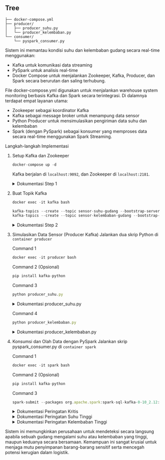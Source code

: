 ## Tree
```
├── docker-compose.yml
├── producer/
│   ├── producer_suhu.py
│   └── producer_kelembaban.py
└── consumer/
    └── pyspark_consumer.py
```

Sistem ini memantau kondisi suhu dan kelembaban gudang secara real-time menggunakan:
- Kafka untuk komunikasi data streaming
- PySpark untuk analisis real-time
- Docker Compose untuk menjalankan Zookeeper, Kafka, Producer, dan Spark secara berurutan dan saling terhubung.

File docker-compose.yml digunakan untuk menjalankan warehouse system monitoring berbasis Kafka dan Spark secara terintegrasi. Di dalamnya terdapat empat layanan utama:
- Zookeeper sebagai koordinator Kafka
- Kafka sebagai message broker untuk menampung data sensor
- Python Producer untuk mensimulasikan pengiriman data suhu dan kelembaban
- Spark (dengan PySpark) sebagai konsumer yang memproses data secara real-time menggunakan Spark Streaming.

Langkah-langkah Implementasi
1.  Setup Kafka dan Zookeeper
    ```jsx
    docker-compose up -d
    ```
    Kafka berjalan di `localhost:9092`, dan Zookeeper di `localhost:2181`.
    <details>
      <summary>Dokumentasi Step 1</summary>
      <img width="1500" alt="topologi" src="https://github.com/user-attachments/assets/faaa8c3d-dc7a-4322-8515-b123bf31478c">
    </details>
  
2. Buat Topik Kafka
    ```jsx
    docker exec -it kafka bash
    ```
    ```jsx
    kafka-topics --create --topic sensor-suhu-gudang --bootstrap-server localhost:9092 --partitions 1 --replication-factor 1
    kafka-topics --create --topic sensor-kelembaban-gudang --bootstrap-server localhost:9092 --partitions 1 --replication-factor 1
    ```
    <details>
      <summary>Dokumentasi Step 2</summary>
      <img width="1500" alt="topologi" src="https://github.com/user-attachments/assets/6834de1e-9d46-409d-b413-bd6b9f3abf69">
    </details>
  
3. Simulasikan Data Sensor (Producer Kafka)
   Jalankan dua skrip Python di `container producer`
   
   Command 1
    ```jsx
    docker exec -it producer bash
    ```
    Command 2 (Opsional)
    ```jsx
    pip install kafka-python
    ```
    Command 3
    ```jsx
    python producer_suhu.py
    ```
    <details>
      <summary>Dokumentasi producer_suhu.py</summary>
      <img width="1500" alt="topologi" src="https://github.com/user-attachments/assets/9044eb5e-12b4-40af-9794-a3483cc4d02e">
    </details>

    Command 4
    ```jsx
    python producer_kelembaban.py
    ```
    <details>
      <summary>Dokumentasi producer_kelembaban.py</summary>
      <img width="1500" alt="topologi" src="https://github.com/user-attachments/assets/5993b0ed-5789-4656-ab1a-0af7ed1eca5f">
    </details>

5. Konsumsi dan Olah Data dengan PySpark
    Jalankan skrip pyspark_consumer.py di `container spark`

    Command 1
    ```jsx
    docker exec -it spark bash
    ```
    Command 2 (Opsional)
    ```jsx
    pip install kafka-python
    ```
    Command 3
    ```jsx
    spark-submit --packages org.apache.spark:spark-sql-kafka-0-10_2.12:3.5.0 pyspark_consumer.py
    ```
    <details>
      <summary>Dokumentasi Peringatan Kritis</summary>
      <img width="1500" alt="topologi" src="https://github.com/user-attachments/assets/7e4e32c9-2ea6-465f-8f42-52c9d37b7f6c">
    </details>
    <details>
      <summary>Dokumentasi Peringatan Suhu Tinggi</summary>
      <img width="1500" alt="topologi" src="https://github.com/user-attachments/assets/fe74f586-62d7-4dfd-a7d9-0303420b81d3">
    </details>
    <details>
      <summary>Dokumentasi Peringatan Kelembaban Tinggi</summary>
      <img width="1500" alt="topologi" src="https://github.com/user-attachments/assets/79109c1a-e075-4486-9f3c-06581cab00c8">
    </details>


Sistem ini memungkinkan perusahaan untuk mendeteksi secara langsung apabila sebuah gudang mengalami suhu atau kelembaban yang tinggi, maupun keduanya secara bersamaan. Kemampuan ini sangat krusial untuk menjaga mutu penyimpanan barang-barang sensitif serta mencegah potensi kerugian dalam logistik.
